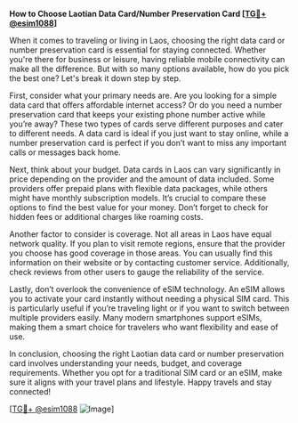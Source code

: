 **How to Choose Laotian Data Card/Number Preservation Card [[TG💪+ @esim1088](https://t.me/s/esim1088)]**

When it comes to traveling or living in Laos, choosing the right data card or number preservation card is essential for staying connected. Whether you're there for business or leisure, having reliable mobile connectivity can make all the difference. But with so many options available, how do you pick the best one? Let's break it down step by step.

First, consider what your primary needs are. Are you looking for a simple data card that offers affordable internet access? Or do you need a number preservation card that keeps your existing phone number active while you’re away? These two types of cards serve different purposes and cater to different needs. A data card is ideal if you just want to stay online, while a number preservation card is perfect if you don’t want to miss any important calls or messages back home.

Next, think about your budget. Data cards in Laos can vary significantly in price depending on the provider and the amount of data included. Some providers offer prepaid plans with flexible data packages, while others might have monthly subscription models. It’s crucial to compare these options to find the best value for your money. Don’t forget to check for hidden fees or additional charges like roaming costs.

Another factor to consider is coverage. Not all areas in Laos have equal network quality. If you plan to visit remote regions, ensure that the provider you choose has good coverage in those areas. You can usually find this information on their website or by contacting customer service. Additionally, check reviews from other users to gauge the reliability of the service.

Lastly, don’t overlook the convenience of eSIM technology. An eSIM allows you to activate your card instantly without needing a physical SIM card. This is particularly useful if you’re traveling light or if you want to switch between multiple providers easily. Many modern smartphones support eSIMs, making them a smart choice for travelers who want flexibility and ease of use.

In conclusion, choosing the right Laotian data card or number preservation card involves understanding your needs, budget, and coverage requirements. Whether you opt for a traditional SIM card or an eSIM, make sure it aligns with your travel plans and lifestyle. Happy travels and stay connected!

[[TG💪+ @esim1088](https://t.me/s/esim1088) ![Image](https://i.postimg.cc/Y0z9fWf4/image.png)]